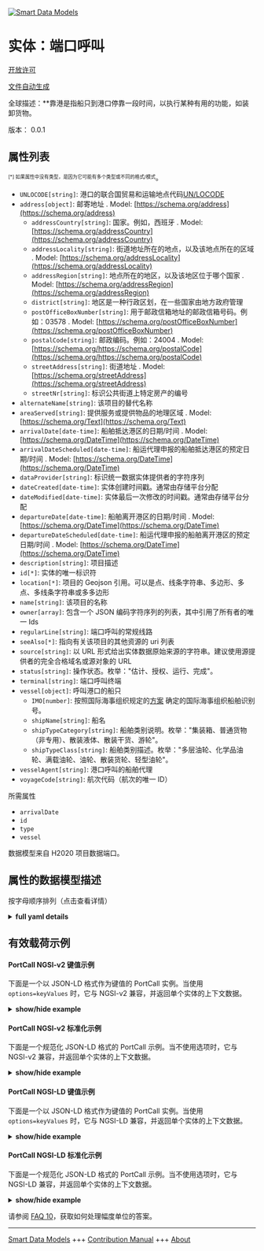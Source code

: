 <!-- 10-Header -->  
[![Smart Data Models](https://smartdatamodels.org/wp-content/uploads/2022/01/SmartDataModels_logo.png "Logo")](https://smartdatamodels.org)  
实体：端口呼叫  
=======<!-- /10-Header -->  
<!-- 15-License -->  
[开放许可](https://github.com/smart-data-models//dataModel.MarineTransport/blob/master/PortCall/LICENSE.md)  
[文件自动生成](https://docs.google.com/presentation/d/e/2PACX-1vTs-Ng5dIAwkg91oTTUdt8ua7woBXhPnwavZ0FxgR8BsAI_Ek3C5q97Nd94HS8KhP-r_quD4H0fgyt3/pub?start=false&loop=false&delayms=3000#slide=id.gb715ace035_0_60)  
<!-- /15-License -->  
<!-- 20-Description -->  
全球描述：**靠港是指船只到港口停靠一段时间，以执行某种有用的功能，如装卸货物。  
版本： 0.0.1  
<!-- /20-Description -->  
<!-- 30-PropertiesList -->  

## 属性列表  

<sup><sub>[*] 如果属性中没有类型，是因为它可能有多个类型或不同的格式/模式</sub></sup>。  
- `UNLOCODE[string]`: 港口的联合国贸易和运输地点代码[UN/LOCODE](https://unece.org/trade/cefact/unlocode-code-list-country-and-territory)  - `address[object]`: 邮寄地址  . Model: [https://schema.org/address](https://schema.org/address)	- `addressCountry[string]`: 国家。例如，西班牙  . Model: [https://schema.org/addressCountry](https://schema.org/addressCountry)  
	- `addressLocality[string]`: 街道地址所在的地点，以及该地点所在的区域  . Model: [https://schema.org/addressLocality](https://schema.org/addressLocality)  
	- `addressRegion[string]`: 地点所在的地区，以及该地区位于哪个国家  . Model: [https://schema.org/addressRegion](https://schema.org/addressRegion)  
	- `district[string]`: 地区是一种行政区划，在一些国家由地方政府管理    
	- `postOfficeBoxNumber[string]`: 用于邮政信箱地址的邮政信箱号码。例如：03578  . Model: [https://schema.org/postOfficeBoxNumber](https://schema.org/postOfficeBoxNumber)  
	- `postalCode[string]`: 邮政编码。例如：24004  . Model: [https://schema.org/https://schema.org/postalCode](https://schema.org/https://schema.org/postalCode)  
	- `streetAddress[string]`: 街道地址  . Model: [https://schema.org/streetAddress](https://schema.org/streetAddress)  
	- `streetNr[string]`: 标识公共街道上特定房产的编号    
- `alternateName[string]`: 该项目的替代名称  - `areaServed[string]`: 提供服务或提供物品的地理区域  . Model: [https://schema.org/Text](https://schema.org/Text)- `arrivalDate[date-time]`: 船舶抵达港区的日期/时间  . Model: [https://schema.org/DateTime](https://schema.org/DateTime)- `arrivalDateScheduled[date-time]`: 船运代理申报的船舶抵达港区的预定日期/时间  . Model: [https://schema.org/DateTime](https://schema.org/DateTime)- `dataProvider[string]`: 标识统一数据实体提供者的字符序列  - `dateCreated[date-time]`: 实体创建时间戳。通常由存储平台分配  - `dateModified[date-time]`: 实体最后一次修改的时间戳。通常由存储平台分配  - `departureDate[date-time]`: 船舶离开港区的日期/时间  . Model: [https://schema.org/DateTime](https://schema.org/DateTime)- `departureDateScheduled[date-time]`: 船运代理申报的船舶离开港区的预定日期/时间  . Model: [https://schema.org/DateTime](https://schema.org/DateTime)- `description[string]`: 项目描述  - `id[*]`: 实体的唯一标识符  - `location[*]`: 项目的 Geojson 引用。可以是点、线条字符串、多边形、多点、多线条字符串或多多边形  - `name[string]`: 该项目的名称  - `owner[array]`: 包含一个 JSON 编码字符序列的列表，其中引用了所有者的唯一 Ids  - `regularLine[string]`: 端口呼叫的常规线路  - `seeAlso[*]`: 指向有关该项目的其他资源的 uri 列表  - `source[string]`: 以 URL 形式给出实体数据原始来源的字符串。建议使用源提供者的完全合格域名或源对象的 URL  - `status[string]`: 操作状态。枚举："估计、授权、运行、完成"。  - `terminal[string]`: 端口呼叫终端  - `vessel[object]`: 呼叫港口的船只  	- `IMO[number]`: 按照国际海事组织规定的[方案](https://www.imo.org/en/OurWork/IIIS/Pages/IMO-Identification-Number-Schemes.aspx) 确定的国际海事组织船舶识别号。    
	- `shipName[string]`: 船名    
	- `shipTypeCategory[string]`: 船舶类别说明。枚举："集装箱、普通货物（非专用）、散装液体、散装干货、游轮"。    
	- `shipTypeClass[string]`: 船舶类别描述。枚举："多层油轮、化学品油轮、满载油轮、油轮、散装货轮、轻型油轮"。    
- `vesselAgent[string]`: 港口呼叫的船舶代理  - `voyageCode[string]`: 航次代码（航次的唯一 ID）  <!-- /30-PropertiesList -->  
<!-- 35-RequiredProperties -->  
所需属性  
- `arrivalDate`  - `id`  - `type`  - `vessel`  <!-- /35-RequiredProperties -->  
<!-- 40-RequiredProperties -->  
数据模型来自 H2020 项目数据端口。  
<!-- /40-RequiredProperties -->  
<!-- 50-DataModelHeader -->  
## 属性的数据模型描述  
按字母顺序排列（点击查看详情）  
<!-- /50-DataModelHeader -->  
<!-- 60-ModelYaml -->  
<details><summary><strong>full yaml details</strong></summary>    
```yaml  
PortCall:    
  description: 'A Port Call is a vessel''s visit to the port for a period of time, in order to perform some kind of useful function, like the loading or unloading of goods.'    
  properties:    
    UNLOCODE:    
      description: 'United Nations Code for Trade and Transport Locations, [UN/LOCODE](https://unece.org/trade/cefact/unlocode-code-list-country-and-territory), of the port'    
      type: string    
      x-ngsi:    
        type: Property    
    address:    
      description: The mailing address    
      properties:    
        addressCountry:    
          description: 'The country. For example, Spain'    
          type: string    
          x-ngsi:    
            model: https://schema.org/addressCountry    
            type: Property    
        addressLocality:    
          description: 'The locality in which the street address is, and which is in the region'    
          type: string    
          x-ngsi:    
            model: https://schema.org/addressLocality    
            type: Property    
        addressRegion:    
          description: 'The region in which the locality is, and which is in the country'    
          type: string    
          x-ngsi:    
            model: https://schema.org/addressRegion    
            type: Property    
        district:    
          description: 'A district is a type of administrative division that, in some countries, is managed by the local government'    
          type: string    
          x-ngsi:    
            type: Property    
        postOfficeBoxNumber:    
          description: 'The post office box number for PO box addresses. For example, 03578'    
          type: string    
          x-ngsi:    
            model: https://schema.org/postOfficeBoxNumber    
            type: Property    
        postalCode:    
          description: 'The postal code. For example, 24004'    
          type: string    
          x-ngsi:    
            model: https://schema.org/https://schema.org/postalCode    
            type: Property    
        streetAddress:    
          description: The street address    
          type: string    
          x-ngsi:    
            model: https://schema.org/streetAddress    
            type: Property    
        streetNr:    
          description: Number identifying a specific property on a public street    
          type: string    
          x-ngsi:    
            type: Property    
      type: object    
      x-ngsi:    
        model: https://schema.org/address    
        type: Property    
    alternateName:    
      description: An alternative name for this item    
      type: string    
      x-ngsi:    
        type: Property    
    areaServed:    
      description: The geographic area where a service or offered item is provided    
      type: string    
      x-ngsi:    
        model: https://schema.org/Text    
        type: Property    
    arrivalDate:    
      description: Date/time of ship arrival at port area    
      format: date-time    
      type: string    
      x-ngsi:    
        model: https://schema.org/DateTime    
        type: Property    
    arrivalDateScheduled:    
      description: 'Scheduled date/time of ship arrival at port area, as declared by shipping agent'    
      format: date-time    
      type: string    
      x-ngsi:    
        model: https://schema.org/DateTime    
        type: Property    
    dataProvider:    
      description: A sequence of characters identifying the provider of the harmonised data entity    
      type: string    
      x-ngsi:    
        type: Property    
    dateCreated:    
      description: Entity creation timestamp. This will usually be allocated by the storage platform    
      format: date-time    
      type: string    
      x-ngsi:    
        type: Property    
    dateModified:    
      description: Timestamp of the last modification of the entity. This will usually be allocated by the storage platform    
      format: date-time    
      type: string    
      x-ngsi:    
        type: Property    
    departureDate:    
      description: Date/time of ship leaving port area    
      format: date-time    
      type: string    
      x-ngsi:    
        model: https://schema.org/DateTime    
        type: Property    
    departureDateScheduled:    
      description: 'Scheduled date/time of ship leaving port area, as declared by shipping agent'    
      format: date-time    
      type: string    
      x-ngsi:    
        model: https://schema.org/DateTime    
        type: Property    
    description:    
      description: A description of this item    
      type: string    
      x-ngsi:    
        type: Property    
    id:    
      anyOf:    
        - description: Identifier format of any NGSI entity    
          maxLength: 256    
          minLength: 1    
          pattern: ^[\w\-\.\{\}\$\+\*\[\]`|~^@!,:\\]+$    
          type: string    
          x-ngsi:    
            type: Property    
        - description: Identifier format of any NGSI entity    
          format: uri    
          type: string    
          x-ngsi:    
            type: Property    
      description: Unique identifier of the entity    
      x-ngsi:    
        type: Property    
    location:    
      description: 'Geojson reference to the item. It can be Point, LineString, Polygon, MultiPoint, MultiLineString or MultiPolygon'    
      oneOf:    
        - description: Geojson reference to the item. Point    
          properties:    
            bbox:    
              items:    
                type: number    
              minItems: 4    
              type: array    
            coordinates:    
              items:    
                type: number    
              minItems: 2    
              type: array    
            type:    
              enum:    
                - Point    
              type: string    
          required:    
            - type    
            - coordinates    
          title: GeoJSON Point    
          type: object    
          x-ngsi:    
            type: GeoProperty    
        - description: Geojson reference to the item. LineString    
          properties:    
            bbox:    
              items:    
                type: number    
              minItems: 4    
              type: array    
            coordinates:    
              items:    
                items:    
                  type: number    
                minItems: 2    
                type: array    
              minItems: 2    
              type: array    
            type:    
              enum:    
                - LineString    
              type: string    
          required:    
            - type    
            - coordinates    
          title: GeoJSON LineString    
          type: object    
          x-ngsi:    
            type: GeoProperty    
        - description: Geojson reference to the item. Polygon    
          properties:    
            bbox:    
              items:    
                type: number    
              minItems: 4    
              type: array    
            coordinates:    
              items:    
                items:    
                  items:    
                    type: number    
                  minItems: 2    
                  type: array    
                minItems: 4    
                type: array    
              type: array    
            type:    
              enum:    
                - Polygon    
              type: string    
          required:    
            - type    
            - coordinates    
          title: GeoJSON Polygon    
          type: object    
          x-ngsi:    
            type: GeoProperty    
        - description: Geojson reference to the item. MultiPoint    
          properties:    
            bbox:    
              items:    
                type: number    
              minItems: 4    
              type: array    
            coordinates:    
              items:    
                items:    
                  type: number    
                minItems: 2    
                type: array    
              type: array    
            type:    
              enum:    
                - MultiPoint    
              type: string    
          required:    
            - type    
            - coordinates    
          title: GeoJSON MultiPoint    
          type: object    
          x-ngsi:    
            type: GeoProperty    
        - description: Geojson reference to the item. MultiLineString    
          properties:    
            bbox:    
              items:    
                type: number    
              minItems: 4    
              type: array    
            coordinates:    
              items:    
                items:    
                  items:    
                    type: number    
                  minItems: 2    
                  type: array    
                minItems: 2    
                type: array    
              type: array    
            type:    
              enum:    
                - MultiLineString    
              type: string    
          required:    
            - type    
            - coordinates    
          title: GeoJSON MultiLineString    
          type: object    
          x-ngsi:    
            type: GeoProperty    
        - description: Geojson reference to the item. MultiLineString    
          properties:    
            bbox:    
              items:    
                type: number    
              minItems: 4    
              type: array    
            coordinates:    
              items:    
                items:    
                  items:    
                    items:    
                      type: number    
                    minItems: 2    
                    type: array    
                  minItems: 4    
                  type: array    
                type: array    
              type: array    
            type:    
              enum:    
                - MultiPolygon    
              type: string    
          required:    
            - type    
            - coordinates    
          title: GeoJSON MultiPolygon    
          type: object    
          x-ngsi:    
            type: GeoProperty    
      x-ngsi:    
        type: GeoProperty    
    name:    
      description: The name of this item    
      type: string    
      x-ngsi:    
        type: Property    
    owner:    
      description: A List containing a JSON encoded sequence of characters referencing the unique Ids of the owner(s)    
      items:    
        anyOf:    
          - description: Identifier format of any NGSI entity    
            maxLength: 256    
            minLength: 1    
            pattern: ^[\w\-\.\{\}\$\+\*\[\]`|~^@!,:\\]+$    
            type: string    
            x-ngsi:    
              type: Property    
          - description: Identifier format of any NGSI entity    
            format: uri    
            type: string    
            x-ngsi:    
              type: Property    
        description: Unique identifier of the entity    
        x-ngsi:    
          type: Property    
      type: array    
      x-ngsi:    
        type: Property    
    regularLine:    
      description: Regular line of the portcall    
      type: string    
      x-ngsi:    
        type: Property    
    seeAlso:    
      description: list of uri pointing to additional resources about the item    
      oneOf:    
        - items:    
            format: uri    
            type: string    
          minItems: 1    
          type: array    
        - format: uri    
          type: string    
      x-ngsi:    
        type: Property    
    source:    
      description: 'A sequence of characters giving the original source of the entity data as a URL. Recommended to be the fully qualified domain name of the source provider, or the URL to the source object'    
      type: string    
      x-ngsi:    
        type: Property    
    status:    
      description: 'Status of the operation. Enum: ''Estimated, Authorized, Operational, Completed'''    
      enum:    
        - Estimated    
        - Authorized    
        - Operational    
        - Completed    
      type: string    
      x-ngsi:    
        type: Property    
    terminal:    
      description: Terminal of the portcall    
      type: string    
      x-ngsi:    
        type: Property    
    vessel:    
      description: Calling vessel of the portcall    
      properties:    
        IMO:    
          description: 'IMO ship identification number, following the [scheme](https://www.imo.org/en/OurWork/IIIS/Pages/IMO-Identification-Number-Schemes.aspx) defined by the International Maritime Organization.'    
          type: number    
          x-ngsi:    
            type: Property    
        shipName:    
          description: Name of the vessel    
          type: string    
          x-ngsi:    
            type: Property    
        shipTypeCategory:    
          description: 'Description of vessel category. Enum: ''CONTAINER, GENERAL CARGO NON SPECIALIZED, LIQUID BULK, DRY BULK, CRUISE'''    
          enum:    
            - CONTAINER    
            - GENERAL CARGO NON SPECIALIZED    
            - LIQUID BULK    
            - DRY BULK    
            - CRUISE    
          type: string    
          x-ngsi:    
            type: Property    
        shipTypeClass:    
          description: 'Description of vessel class. Enum: ''MULTI-DECKER, CHEMICAL TANKER, FULL CONTAINER, OIL TANKER, BULK CARRIER, LG TANKER'''    
          enum:    
            - MULTI-DECKER    
            - CHEMICAL TANKER    
            - FULL CONTAINER    
            - OIL TANKER    
            - BULK CARRIER    
            - LG TANKER    
          type: string    
          x-ngsi:    
            type: Property    
      type: object    
      x-ngsi:    
        type: Property    
    vesselAgent:    
      description: Vessel Agent of the portcall    
      type: string    
      x-ngsi:    
        type: Property    
    voyageCode:    
      description: Voyage code (unique ID of a voyage)    
      type: string    
      x-ngsi:    
        type: Property    
  required:    
    - id    
    - type    
    - vessel    
    - arrivalDate    
  type: object    
  x-derived-from: ""    
  x-disclaimer: 'Redistribution and use in source and binary forms, with or without modification, are permitted  provided that the license conditions are met. Copyleft (c) 2022 Contributors to Smart Data Models Program'    
  x-license-url: https://github.com/smart-data-models/dataModel.MarineTransport/blob/master/PortCall/LICENSE.md    
  x-model-schema: https://raw.githubusercontent.com/smart-data-models/dataModel.MarineTransport/master/PortCall/schema.json    
  x-model-tags: i4trust    
  x-version: 0.0.1    
```  
</details>    
<!-- /60-ModelYaml -->  
<!-- 70-MiddleNotes -->  
<!-- /70-MiddleNotes -->  
<!-- 80-Examples -->  
## 有效载荷示例  
#### PortCall NGSI-v2 键值示例  
下面是一个以 JSON-LD 格式作为键值的 PortCall 实例。当使用 `options=keyValues` 时，它与 NGSI-v2 兼容，并返回单个实体的上下文数据。  
<details><summary><strong>show/hide example</strong></summary>    
```json  
{  
    "id": "urn:ngsi-ld:PortCall:VPF:1202106029",  
    "type": "PortCall",  
    "UNLOCODE": "ESVLC",  
    "arrivalDate": "2021-12-01T00:46:00Z",  
    "arrivalDateScheduled": "2021-12-01T00:46:00Z",  
    "departureDate": "2021-12-01T11:35:00Z",  
    "departureDateScheduled": "2021-12-01T11:35:00Z",  
    "regularLine": "GRIMALDI - SHORT SEA SERVICE B",  
    "status": "Completed",  
    "terminal": "VALENCIA TERMINAL EUROPA, S.A.",  
    "vessel": {  
        "shipName": "ECO BARCELONA",  
        "IMO": 8712345,  
        "shipTypeCategory": "CONTAINER",  
        "shipTypeClass": "FULL CONTAINER"  
    },  
    "vesselAgent": "GRIMALDI LOGISTICA ESPAÑA S.L.",  
    "voyageCode": "1202106029"  
}  
```  
</details>  
#### PortCall NGSI-v2 标准化示例  
下面是一个规范化 JSON-LD 格式的 PortCall 示例。当不使用选项时，它与 NGSI-v2 兼容，并返回单个实体的上下文数据。  
<details><summary><strong>show/hide example</strong></summary>    
```json  
    {  
        "id": "urn:ngsi-ld:PortCall:VPF:1202106029",  
        "type": "PortCall",  
        "UNLOCODE": {  
            "type": "Text",  
            "value": "ESVLC",  
            "metadata": {}  
        },  
        "arrivalDate": {  
            "type": "Text",  
            "value": "2021-12-01T00:46:00Z",  
            "metadata": {}  
        },  
        "arrivalDateScheduled": {  
            "type": "Text",  
            "value": "2021-12-01T00:46:00Z",  
            "metadata": {}  
        },  
        "departureDate": {  
            "type": "Text",  
            "value": "2021-12-01T11:35:00Z",  
            "metadata": {}  
        },  
        "departureDateScheduled": {  
            "type": "Text",  
            "value": "2021-12-01T11:35:00Z",  
            "metadata": {}  
        },  
        "regularLine": {  
            "type": "Text",  
            "value": "GRIMALDI - SHORT SEA SERVICE B",  
            "metadata": {}  
        },  
        "status": {  
            "type": "Text",  
            "value": "Completed",  
            "metadata": {}  
        },  
        "terminal": {  
            "type": "Text",  
            "value": "VALENCIA TERMINAL EUROPA, S.A.",  
            "metadata": {}  
        },  
        "vessel": {  
            "type": "StructuredValue",  
            "value": {  
                "shipName": "ECO BARCELONA",  
                "IMO": 8712345,  
                "shipTypeCategory": "CONTAINER",  
                "shipTypeClass": "FULL CONTAINER"  
            },  
            "metadata": {}  
        },  
        "vesselAgent": {  
            "type": "Text",  
            "value": "GRIMALDI LOGISTICA ESPAÑA S.L.",  
            "metadata": {}  
        },  
        "voyageCode": {  
            "type": "Text",  
            "value": "1202106029",  
            "metadata": {}  
        }  
    }  
```  
</details>  
#### PortCall NGSI-LD 键值示例  
下面是一个以 JSON-LD 格式作为键值的 PortCall 实例。当使用 `options=keyValues` 时，它与 NGSI-LD 兼容，并返回单个实体的上下文数据。  
<details><summary><strong>show/hide example</strong></summary>    
```json  
{  
  "id": "urn:ngsi-ld:PortCall:VPF:1202106029",  
  "type": "PortCall",  
  "UNLOCODE": "ESVLC",  
  "arrivalDate": "2021-12-01T00:46:00Z",  
  "arrivalDateScheduled": "2021-12-01T00:46:00Z",  
  "departureDate": "2021-12-01T11:35:00Z",  
  "departureDateScheduled": "2021-12-01T11:35:00Z",  
  "regularLine": "GRIMALDI - SHORT SEA SERVICE B",  
  "status": "Completed",  
  "terminal": "VALENCIA TERMINAL EUROPA, S.A.",  
  "vessel": {  
    "shipName": "ECO BARCELONA",  
    "IMO": 8712345,  
    "shipTypeCategory": "CONTAINER",  
    "shipTypeClass": "FULL CONTAINER"  
  },  
  "vesselAgent": "GRIMALDI LOGISTICA ESPAÃ‘A S.L.",  
  "voyageCode": "1202106029",  
  "@context": [  
    "https://raw.githubusercontent.com/smart-data-models/dataModel.MarineTransport/master/context.jsonld"  
  ]  
}  
```  
</details>  
#### PortCall NGSI-LD 标准化示例  
下面是一个规范化 JSON-LD 格式的 PortCall 示例。当不使用选项时，它与 NGSI-LD 兼容，并返回单个实体的上下文数据。  
<details><summary><strong>show/hide example</strong></summary>    
```json  
{  
  "id": "urn:ngsi-ld:PortCall:VPF:1202106029",  
  "type": "PortCall",  
  "UNLOCODE": {  
    "type": "Text",  
    "value": "ESVLC"  
  },  
  "arrivalDate": {  
    "type": "Property",  
    "value": {  
      "@type": "date-time",  
      "@value": "2021-12-01T00:46:00Z"  
    }  
  },  
  "arrivalDateScheduled": {  
    "type": "Property",  
    "value": {  
      "@type": "date-time",  
      "@value": "2021-12-01T00:46:00Z"  
    }  
  },  
  "departureDate": {  
    "type": "Property",  
    "value": "2021-12-01T11:35:00Z",  
    "metadata": {}  
  },  
  "departureDateScheduled": {  
    "type": "Property",  
    "value": {  
      "@type": "date-time",  
      "@value": "2021-12-01T11:35:00Z"  
    }  
  },  
  "regularLine": {  
    "type": "Property",  
    "value": "GRIMALDI - SHORT SEA SERVICE B"  
  },  
  "status": {  
    "type": "Property",  
    "value": "Completed"  
  },  
  "terminal": {  
    "type": "Property",  
    "value": "VALENCIA TERMINAL EUROPA, S.A."  
  },  
  "vessel": {  
    "type": "Property",  
    "value": {  
      "shipName": "ECO BARCELONA",  
      "IMO": 8712345,  
      "shipTypeCategory": "CONTAINER",  
      "shipTypeClass": "FULL CONTAINER"  
    }  
  },  
  "vesselAgent": {  
    "type": "Property",  
    "value": "GRIMALDI LOGISTICA ESPAÃ‘A S.L."  
  },  
  "voyageCode": {  
    "type": "Property",  
    "value": "1202106029"  
  },  
  "@context": [  
    "https://raw.githubusercontent.com/smart-data-models/dataModel.MarineTransport/master/context.jsonld"  
  ]  
}  
```  
</details><!-- /80-Examples -->  
<!-- 90-FooterNotes -->  
<!-- /90-FooterNotes -->  
<!-- 95-Units -->  
请参阅 [FAQ 10](https://smartdatamodels.org/index.php/faqs/)，获取如何处理幅度单位的答案。  
<!-- /95-Units -->  
<!-- 97-LastFooter -->  
---  
[Smart Data Models](https://smartdatamodels.org) +++ [Contribution Manual](https://bit.ly/contribution_manual) +++ [About](https://bit.ly/Introduction_SDM)<!-- /97-LastFooter -->  
